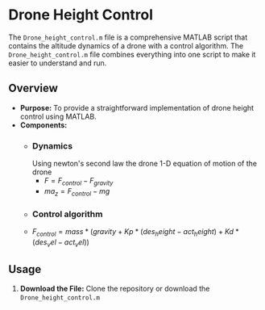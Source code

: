 
# Drone Height Control

The `Drone_height_control.m` file is a comprehensive MATLAB script that contains the altitude dynamics of a drone with a control algorithm. The `Drone_height_control.m` file combines everything into one script to make it easier to understand and run.

## Overview

- **Purpose:** To provide a straightforward implementation of drone height control using MATLAB.
- **Components:** 
  - ### Dynamics
    Using newton's second law the drone 1-D equation of motion of the drone
    - $` F = F_{control}-F_{gravity} `$
    - $` ma_{z} = F_{control} -mg `$
  - ### Control algorithm
  - $` F_{control} = mass*(gravity + Kp*(des_height-act_height)+Kd*(des_vel-act_vel))`$

## Usage

1. **Download the File:**
   Clone the repository or download the `Drone_height_control.m` 
